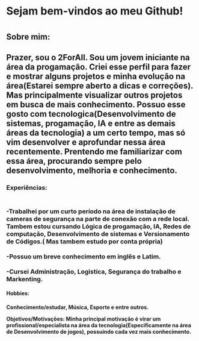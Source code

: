 <h1>Sejam bem-vindos ao meu Github!<h1>

<h2>Sobre mim: <h2>
Prazer, sou o 2ForAll. Sou um jovem iniciante na área da progamação. Criei esse perfil para fazer e mostrar alguns projetos e minha evolução na área(Estarei sempre aberto a dicas e correções). Mas principalmente visualizar outros projetos em busca de mais conhecimento. Possuo esse gosto com tecnologica(Desenvolvimento de sistemas, progamação, IA e entre as demais áreas da tecnologia) a um certo tempo, mas só vim desenvolver e aprofundar nessa área recentemente. Prentendo me familiarizar com essa área, procurando sempre pelo desenvolvimento, melhoria e conhecimento.

<h3>Experiências: <h3>
<br>-Trabalhei por um curto período na área de instalação de cameras de segurança na parte de conexão com a rede local. Tambem estou cursando Lógica de progamação, IA, Redes de computação, Desenvolvimento de sistemas e Versionamento de Códigos.( Mas tambem estudo por conta própria)<br>
<br>-Possuo um breve conhecimento em inglês e Latim.<br>
<br>-Cursei Administração, Logistíca, Segurança do trabalho e Markenting.<br>

<h4>Hobbies: <h4>
Conhecimento/estudar, Música, Esporte e entre outros.

<h8>Objetivos/Motivações: <h8>
Minha principal motivação é virar um profissional/especialista na área da tecnologia(Especificamente na área de Desenvolvimento de jogos), possuindo cada vez mais conhecimento.




<!--
**2ForAll/2ForAll** is a ✨ _special_ ✨ repository because its `README.md` (this file) appears on your GitHub profile.

Here are some ideas to get you started:

- 🔭 I’m currently working on ...
- 🌱 I’m currently learning ...
- 👯 I’m looking to collaborate on ...
- 🤔 I’m looking for help with ...
- 💬 Ask me about ...
- 📫 How to reach me: ...
- 😄 Pronouns: ...
- ⚡ Fun fact: ...
-->




<!--
**2ForAll/2ForAll** is a ✨ _special_ ✨ repository because its `README.md` (this file) appears on your GitHub profile.

Here are some ideas to get you started:

- 🔭 I’m currently working on ...
- 🌱 I’m currently learning ...
- 👯 I’m looking to collaborate on ...
- 🤔 I’m looking for help with ...
- 💬 Ask me about ...
- 📫 How to reach me: ...
- 😄 Pronouns: ...
- ⚡ Fun fact: ...
-->
